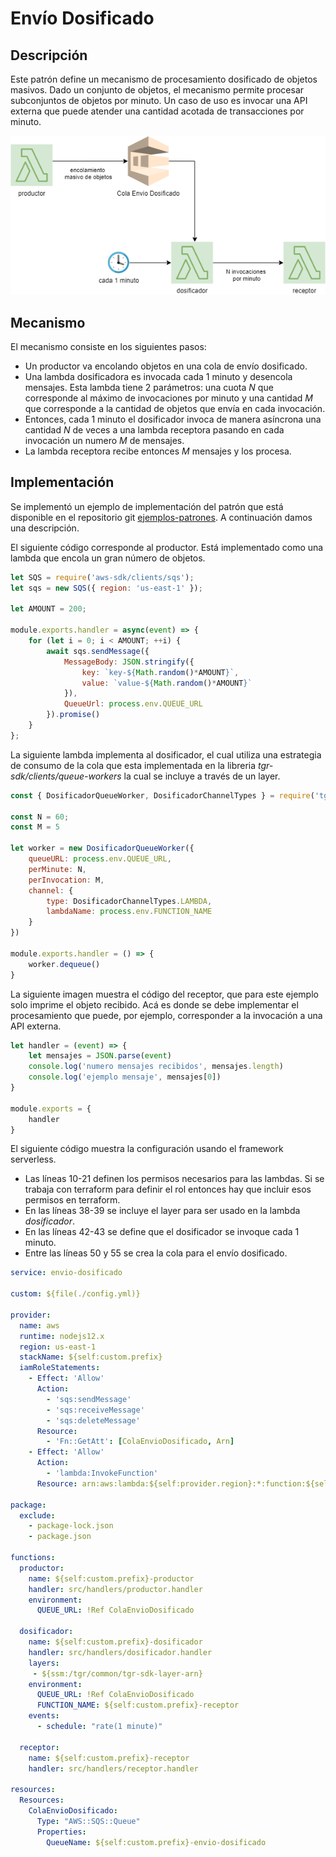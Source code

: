 # Envío Dosificado

## Descripción

Este patrón define un mecanismo de procesamiento dosificado de objetos masivos. Dado un conjunto de objetos, el mecanismo permite procesar subconjuntos de objetos por minuto. Un caso de uso es invocar una API externa que puede atender una cantidad acotada de transacciones por minuto.

![Imagen del patron](../../assets/images/patron.png)

## Mecanismo

El mecanismo consiste en los siguientes pasos:
- Un productor va encolando objetos en una cola de envío dosificado.
- Una lambda dosificadora es invocada cada 1 minuto y desencola mensajes. Esta lambda tiene 2 parámetros: una cuota *N* que corresponde al máximo de invocaciones por minuto y una cantidad *M* que corresponde a la cantidad de objetos que envía en cada invocación.
- Entonces, cada 1 minuto el dosificador invoca de manera asíncrona una cantidad *N* de veces a una lambda receptora pasando en cada invocación un numero *M* de mensajes.
- La lambda receptora recibe entonces *M* mensajes y los procesa.

## Implementación

Se implementó un ejemplo de implementación del patrón que está disponible en el repositorio git [ejemplos-patrones](https://console.aws.amazon.com/codesuite/codecommit/repositories/ejemplos-patrones/browse?region=us-east-1). A continuación damos una descripción.

El siguiente código corresponde al productor. Está implementado como una lambda que encola un gran número de objetos.

<!--
title: "productor.js"
lineNumbers: true
-->
```js
let SQS = require('aws-sdk/clients/sqs');
let sqs = new SQS({ region: 'us-east-1' });

let AMOUNT = 200;

module.exports.handler = async(event) => {
    for (let i = 0; i < AMOUNT; ++i) {
        await sqs.sendMessage({
            MessageBody: JSON.stringify({
                key: `key-${Math.random()*AMOUNT}`,
                value: `value-${Math.random()*AMOUNT}`
            }),
            QueueUrl: process.env.QUEUE_URL
        }).promise()
    }
};
```

La siguiente lambda implementa al dosificador, el cual utiliza una estrategia de consumo de la cola que esta implementada en la libreria *tgr-sdk/clients/queue-workers* la cual se incluye a través de un layer.

<!--
title: "dosificador.js"
lineNumbers: true
-->
```js
const { DosificadorQueueWorker, DosificadorChannelTypes } = require('tgr-sdk/helpers/queue-workers')

const N = 60;
const M = 5

let worker = new DosificadorQueueWorker({
    queueURL: process.env.QUEUE_URL,
    perMinute: N,
    perInvocation: M,
    channel: {
        type: DosificadorChannelTypes.LAMBDA,
        lambdaName: process.env.FUNCTION_NAME
    }
})

module.exports.handler = () => {
    worker.dequeue()
}
```
La siguiente imagen muestra el código del receptor, que para este ejemplo solo imprime el objeto recibido. Acá es donde se debe implementar el procesamiento que puede, por ejemplo, corresponder a la invocación a una API externa.
<!--
title: "receptor.js"
lineNumbers: true
-->
```js
let handler = (event) => {
    let mensajes = JSON.parse(event)
    console.log('numero mensajes recibidos', mensajes.length)
    console.log('ejemplo mensaje', mensajes[0])
}

module.exports = {
    handler
}
```

El siguiente código muestra la configuración usando el framework serverless. 
- Las líneas 10-21 definen los permisos necesarios para las lambdas. Si se trabaja con terraform para definir el rol entonces hay que incluir esos permisos en terraform. 
- En las líneas 38-39 se incluye el layer para ser usado en la lambda *dosificador*. 
- En las líneas 42-43 se define que el dosificador se invoque cada 1 minuto. 
- Entre las líneas 50 y 55 se crea la cola para el envío dosificado.

<!--
title: "serverless.yml"
lineNumbers: true
-->
```yml
service: envio-dosificado

custom: ${file(./config.yml)}

provider:
  name: aws
  runtime: nodejs12.x
  region: us-east-1
  stackName: ${self:custom.prefix}
  iamRoleStatements:
    - Effect: 'Allow'
      Action:
        - 'sqs:sendMessage'
        - 'sqs:receiveMessage'
        - 'sqs:deleteMessage'
      Resource:
        - 'Fn::GetAtt': [ColaEnvioDosificado, Arn]
    - Effect: 'Allow'
      Action:
        - 'lambda:InvokeFunction'
      Resource: arn:aws:lambda:${self:provider.region}:*:function:${self:custom.prefix}-receptor

package:
  exclude:
    - package-lock.json
    - package.json

functions:
  productor:
    name: ${self:custom.prefix}-productor
    handler: src/handlers/productor.handler
    environment:
      QUEUE_URL: !Ref ColaEnvioDosificado

  dosificador:
    name: ${self:custom.prefix}-dosificador
    handler: src/handlers/dosificador.handler
    layers:
     - ${ssm:/tgr/common/tgr-sdk-layer-arn}
    environment:
      QUEUE_URL: !Ref ColaEnvioDosificado
      FUNCTION_NAME: ${self:custom.prefix}-receptor
    events:
      - schedule: "rate(1 minute)"

  receptor:
    name: ${self:custom.prefix}-receptor
    handler: src/handlers/receptor.handler

resources:
  Resources:
    ColaEnvioDosificado:
      Type: "AWS::SQS::Queue"
      Properties:
        QueueName: ${self:custom.prefix}-envio-dosificado

```


